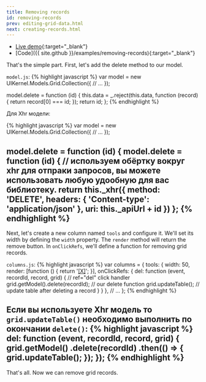 ```yaml
---
title: Removing records
id: removing-records
prev: editing-grid-data.html
next: creating-records.html
---
```


* [Live demo](/examples/removing-records/){:target="_blank"}
* [Code]({{ site.github }}/examples/removing-records){:target="_blank"}

That's the simple part. First, let's add the delete method to our model.

`model.js`:
{% highlight javascript %}
var model = new UIKernel.Models.Grid.Collection({
  // ...
});

model.delete = function (id) {
  this.data = _.reject(this.data, function (record) {
    return record[0] === id;
  });
  return id;
};
{% endhighlight %}

Для Xhr модели:

{% highlight javascript %}
var model = new UIKernel.Models.Grid.Collection({
  // ...
});

model.delete = function (id) {
model.delete = function (id) { // используем обёртку вокруг xhr для отпраки запросов, вы можете использовать любую удообную для вас библиотеку.
    return this._xhr({
        method: 'DELETE',
        headers: {
            'Content-type': 'application/json'
        },
        uri: this._apiUrl + id
    })
};
{% endhighlight %}
---------------

Next, let's create a new column named `tools` and configure it. We'll set its width by defining the `width` property.
The `render` method will return the remove button.
In `onClickRefs`, we'll define a function for removing grid records.

`columns.js`:
{% highlight javascript %}
var columns = {
  tools: {
    width: 50,
    render: [function () {
      return '<a href="javascript:void(0)" ref="del">[X]</a>';
    }],
    onClickRefs: {
      del: function (event, recordId, record, grid) { // ref="del" click handler
        grid.getModel().delete(recordId); // our delete function
        grid.updateTable(); // update table after deleting a record
      }
    }
  },
  // ...
};
{% endhighlight %}

Если вы используете Xhr модель то `grid.updateTable()` необходимо выполнить по окончании `delete()`:
{% highlight javascript %}
del: function (event, recordId, record, grid) {
        grid.getModel()
                    .delete(recordId)
                    .then(() => {
                      grid.updateTable();
                    });
        });
{% endhighlight %}
---

That's all. Now we can remove grid records.
